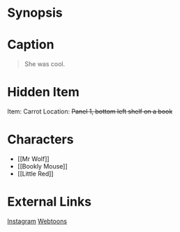 # Synopsis


# Caption
> She was cool.

# Hidden Item
Item: Carrot
Location: ~~Panel 1, bottom left shelf on a book~~

# Characters
* [[Mr Wolf]]
* [[Bookly Mouse]]
* [[Little Red]]

# External Links
[Instagram](https://www.instagram.com/p/B4tPVj2Dk4B/)
[Webtoons](https://www.webtoons.com/en/challenge/twistwood-tales/17-mr-wolf/viewer?title_no=344740&episode_no=19)